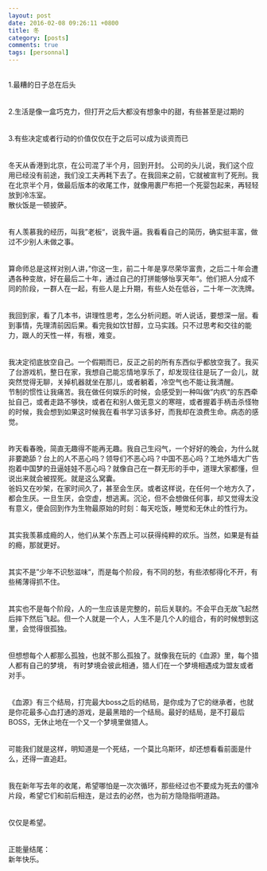 ```yaml
---
layout: post
date: 2016-02-08 09:26:11 +0800
title: 冬
category: [posts]
comments: true
tags: [personnal]
---   
```


<br>
<div><div>1.最糟的日子总在后头<br><br><br>2.生活是像一盒巧克力，但打开之后大都没有想象中的甜，有些甚至是过期的<br><br><br>3.有些决定或者行动的价值仅仅在于之后可以成为谈资而已<br><br><br>冬天从香港到北京，在公司混了半个月，回到开封。 公司的头儿说，我们这个应用已经没有前途，我们没工夫再耗下去了。在我回来之前，它就被宣判了死刑。我在北京半个月，做最后版本的收尾工作，就像用裹尸布把一个死婴包起来，再轻轻放到冷冻室。<br>散伙饭是一顿披萨。<br><br><br>有人羡慕我的经历，叫我”老板“，说我牛逼。我看看自己的简历，确实挺丰富，做过不少别人未做之事。<br><br><br>算命师总是这样对别人讲，”你这一生，前二十年是享尽荣华富贵，之后二十年会遭遇各种变故，好在最后二十年，通过自己的打拼能够怡享天年“。他们把人分成不同的阶段，一群人在一起，有些人是上升期，有些人处在低谷，二十年一次洗牌。<br><br><br>我回到家，看了几本书，讲理性思考，怎么分析问题。听人说话，要想深一层。看到事情，先理清前因后果。看完我如饮甘醇，立马实践。只不过思考和交往的能力，跟人的天性一样，有根，难变。<br><br><br>我决定彻底放空自己。一个假期而已，反正之前的所有东西似乎都放空我了。我买了台游戏机，整日在家，我想自己能忘情地享乐了，却发现往往是玩了一会儿，就突然觉得无聊，关掉机器就坐在那儿，或者躺着，冷空气也不能让我清醒。<br>节制的惯性让我痛苦。我在做任何娱乐的时候，会感受到一种叫做”内疚“的东西牵扯自己，或者走路不够快，或者在和别人做无意义的寒暄，或者握着手柄击杀怪物的时候，我会想到如果这时候我在看书学习该多好，而我却在浪费生命。病态的感觉。<br><br><br>昨天看春晚，简直无趣得不能再无趣。我自己生闷气，一个好好的晚会，为什么就非要跪舔？台上的人不恶心吗？领导们不恶心吗？中国不恶心吗？工地外墙大广告抱着中国梦的丑逼娃娃不恶心吗？就像自己在一群无形的手中，道理大家都懂，但说出来就会被捏死。就是这么窝囊。<br>爸妈又在吵架，在家时间久了，甚至会生厌。或者这样说，在任何一个地方久了，都会生厌。一旦生厌，会空虚，想逃离。沉沦，但不会想做任何事，却又觉得太没有意义，便会回到作为生物最原始的时刻：每天吃饭，睡觉和无休止的性行为。<br><br><br>其实我羡慕成瘾的人，他们从某个东西上可以获得纯粹的欢乐。当然，如果是有益的瘾，那就更好。<br><br><br>其实不是”少年不识愁滋味“，而是每个阶段，有不同的愁，有些浓郁得化不开，有些稀薄得抓不住。<br><br><br>其实也不是每个阶段，人的一生应该是完整的，前后关联的。不会平白无故飞起然后摔下然后飞起。但一个人就是一个人，人生不是几个人的组合，有的时候想到这里，会觉得很孤独。<br><br><br>但想想每个人都那么孤独，也就不那么孤独了。就像我在玩的《血源》里，每个猎人都有自己的梦境， 有时梦境会彼此相通，猎人们在一个梦境相遇成为盟友或者对手。<br><br><br>《血源》有三个结局，打完最大boss之后的结局，是你成为了它的继承者，也就是你花最多心血打通的游戏，是最黑暗的一个结局。最好的结局，是不打最后BOSS，无休止地在一个又一个梦境里做猎人。<br><br><br>可能我们就是这样，明知道是一个死结，一个莫比乌斯环，却还想看看前面是什么，还得一直追赶。<br><br><br>我在新年写去年的收尾，希望哪怕是一次次循环，那些经过也不要成为死去的僵冷片段，希望它们和前后相连，是过去的必然，也为前方隐隐指明道路。<br><br><br>仅仅是希望。<br><br><br>正能量结尾：<br>新年快乐。<br><br></div><div><br></div></div>
